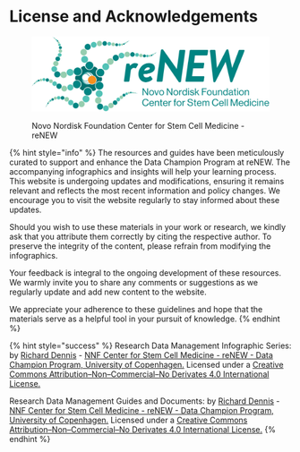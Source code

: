 # License  and Acknowledgements

<figure><img src="../../.gitbook/assets/ReNEW_Logo_Tagline_FullColour_2022.png" alt=""><figcaption><p>Novo Nordisk Foundation Center for Stem Cell Medicine - reNEW</p></figcaption></figure>

{% hint style="info" %}
The resources and guides have been meticulously curated to support and enhance the Data Champion Program at reNEW. The accompanying infographics and insights will help your learning process. This website is undergoing updates and modifications, ensuring it remains relevant and reflects the most recent information and policy changes. We encourage you to visit the website regularly to stay informed about these updates.

Should you wish to use these materials in your work or research, we kindly ask that you attribute them correctly by citing the respective author. To preserve the integrity of the content, please refrain from modifying the infographics.

Your feedback is integral to the ongoing development of these resources. We warmly invite you to share any comments or suggestions as we regularly update and add new content to the website.

We appreciate your adherence to these guidelines and hope that the materials serve as a helpful tool in your pursuit of knowledge.
{% endhint %}

{% hint style="success" %}
Research Data Management Infographic Series: by [Richard Dennis](mailto:richard.dennis@sund.ku.dk) - [NNF Center for Stem Cell Medicine - reNEW - Data Champion Program, University of Copenhagen.](https://renew.ku.dk/) Licensed under a [Creative Commons Attribution–Non–Commercial–No Derivates 4.0 International License.](https://creativecommons.org/licenses/by-nc-nd/4.0/)

Research Data Management Guides and Documents: by [Richard Dennis](mailto:richard.dennis@sund.ku.dk) - [NNF Center for Stem Cell Medicine - reNEW - Data Champion Program, University of Copenhagen.](https://renew.ku.dk/) Licensed under a [Creative Commons Attribution–Non–Commercial–No Derivates 4.0 International License.](https://creativecommons.org/licenses/by-nc-nd/4.0/)
{% endhint %}
